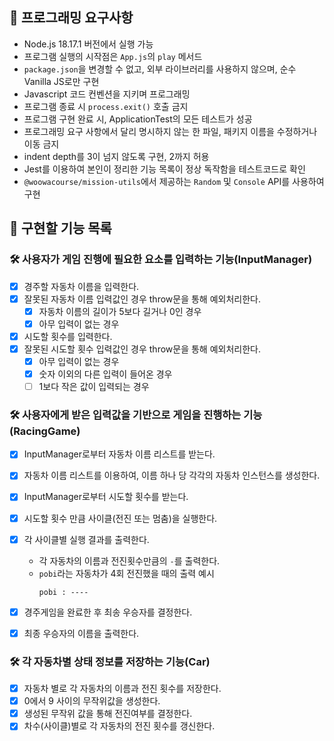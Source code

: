 ## 🎯 프로그래밍 요구사항

- Node.js 18.17.1 버전에서 실행 가능
- 프로그램 실행의 시작점은 `App.js`의 `play` 메서드
- `package.json`을 변경할 수 없고, 외부 라이브러리를 사용하지 않으며, 순수 Vanilla JS로만 구현
- Javascript 코드 컨벤션을 지키며 프로그래밍
- 프로그램 종료 시 `process.exit()` 호출 금지
- 프로그램 구현 완료 시, ApplicationTest의 모든 테스트가 성공
- 프로그래밍 요구 사항에서 달리 명시하지 않는 한 파일, 패키지 이름을 수정하거나 이동 금지
- indent depth를 3이 넘지 않도록 구현, 2까지 허용
- Jest를 이용하여 본인이 정리한 기능 목록이 정상 독작함을 테스트코드로 확인
- `@woowacourse/mission-utils`에서 제공하는 `Random` 및 `Console` API를 사용하여 구현

## 🚀 구현할 기능 목록

### 🛠 사용자가 게임 진행에 필요한 요소를 입력하는 기능(InputManager)

- [x] 경주할 자동차 이름을 입력한다.
- [x] 잘못된 자동차 이름 입력값인 경우 throw문을 통해 예외처리한다.
  - [x] 자동차 이름의 길이가 5보다 길거나 0인 경우
  - [x] 아무 입력이 없는 경우
- [x] 시도할 횟수를 입력한다.
- [x] 잘못된 시도할 횟수 입력값인 경우 throw문을 통해 예외처리한다.
  - [x] 아무 입력이 없는 경우
  - [x] 숫자 이외의 다른 입력이 들어온 경우
  - [ ] 1보다 작은 값이 입력되는 경우

### 🛠 사용자에게 받은 입력값을 기반으로 게임을 진행하는 기능(RacingGame)

- [x] InputManager로부터 자동차 이름 리스트를 받는다.
- [x] 자동차 이름 리스트를 이용하여, 이름 하나 당 각각의 자동차 인스턴스를 생성한다.
- [x] InputManager로부터 시도할 횟수를 받는다.
- [x] 시도할 횟수 만큼 사이클(전진 또는 멈춤)을 실행한다.
- [x] 각 사이클별 실행 결과를 출력한다.

  - 각 자동차의 이름과 전진횟수만큼의 `-`를 출력한다.
  - `pobi`라는 자동차가 4회 전진했을 때의 출력 예시
    ```
    pobi : ----
    ```

- [x] 경주게임을 완료한 후 최송 우승자를 결정한다.
- [x] 최종 우승자의 이름을 출력한다.

### 🛠 각 자동차별 상태 정보를 저장하는 기능(Car)

- [x] 자동차 별로 각 자동차의 이름과 전진 횟수를 저장한다.
- [x] 0에서 9 사이의 무작위값을 생성한다.
- [x] 생성된 무작위 값을 통해 전진여부를 결정한다.
- [x] 차수(사이클)별로 각 자동차의 전진 횟수를 갱신한다.
